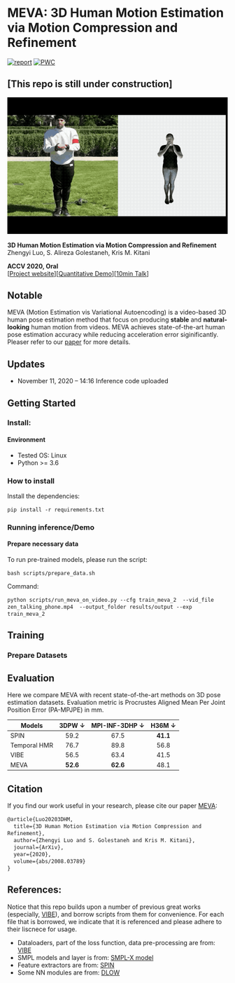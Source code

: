 # MEVA: 3D Human Motion Estimation via Motion Compression and Refinement 


[![report](https://img.shields.io/badge/arxiv-report-red)](https://arxiv.org/abs/2008.03789)
[![PWC](https://img.shields.io/endpoint.svg?url=https://paperswithcode.com/badge/3d-human-motion-estimation-via-motion/3d-human-pose-estimation-on-3dpw)](https://paperswithcode.com/sota/3d-human-pose-estimation-on-3dpw?p=3d-human-motion-estimation-via-motion)

[This repo is still under construction]
---



<div float="center">
  <img src="media/meva_teaser.gif" />
</div>



**3D Human Motion Estimation via Motion Compression and Refinement**
Zhengyi Luo, S. Alireza Golestaneh, Kris M. Kitani

**ACCV 2020, Oral**  
[[Project website](https://zhengyiluo.github.io/projects/meva/)][[Quantitative Demo](https://youtu.be/YBb9NDz3ngM)][[10min Talk](https://youtu.be/-TN3NRpCEc0)]


## Notable

MEVA (Motion Estimation vis Variational Autoencoding) is a video-based 3D human pose estimation method that focus on producing **stable** and **natural-looking** human motion from videos. MEVA achieves state-of-the-art human pose estimation accuracy while reducing acceleration error siginificantly. Pleaser refer to our [paper](https://arxiv.org/abs/2008.03789) for more details.  



## Updates
- November 11, 2020 – 14:16 Inference code uploaded

## Getting Started

### Install:
#### Environment
- Tested OS: Linux
- Python >= 3.6

### How to install
Install the dependencies:
```
pip install -r requirements.txt
```

### Running inference/Demo

#### Prepare necessary data
To run pre-trained models, please run the script:
```
bash scripts/prepare_data.sh
```

Command:

```
python scripts/run_meva_on_video.py --cfg train_meva_2  --vid_file zen_talking_phone.mp4  --output_folder results/output --exp train_meva_2
```

## Training 

### Prepare Datasets


## Evaluation

Here we compare MEVA with recent state-of-the-art methods on 3D pose estimation datasets. Evaluation metric is
Procrustes Aligned Mean Per Joint Position Error (PA-MPJPE) in mm.

| Models         | 3DPW &#8595; | MPI-INF-3DHP &#8595; | H36M &#8595; |
|----------------|:----:|:------------:|:----:|
| SPIN           | 59.2 |     67.5     | **41.1** |
| Temporal HMR   | 76.7 |     89.8     | 56.8 |
| VIBE           | 56.5 |     63.4     | 41.5 |
| MEVA           | **52.6** |     **62.6**     | 48.1 |

## Citation
If you find our work useful in your research, please cite our paper [MEVA](https://arxiv.org/abs/2008.03789):
```
@article{Luo20203DHM,
  title={3D Human Motion Estimation via Motion Compression and Refinement},
  author={Zhengyi Luo and S. Golestaneh and Kris M. Kitani},
  journal={ArXiv},
  year={2020},
  volume={abs/2008.03789}
}
```


## References:
Notice that this repo builds upon a number of previous great works (especially, [VIBE](https://github.com/mkocabas/VIBE)), and borrow scripts from them for convenience. For each file that is borrowed, we indicate that it is referenced and please adhere to their liscnece for usage. 

- Dataloaders, part of the loss function, data pre-processing are from: [VIBE](https://github.com/mkocabas/VIBE) 
- SMPL models and layer is from: [SMPL-X model](https://github.com/vchoutas/smplx)
- Feature extractors are from: [SPIN](https://github.com/nkolot/SPIN)
- Some NN modules are from: [DLOW](https://github.com/Khrylx/DLow)